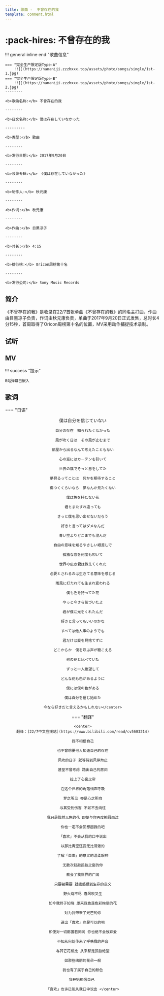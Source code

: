 ```yaml
---
title: 歌曲 -  不曾存在的我
template: comment.html
---
```

# :pack-hires: 不曾存在的我

!!! general inline end "歌曲信息"

    === "完全生产限定版Type-A"
        !![](https://nananiji.zzzhxxx.top/assets/photo/songs/single/1st-1.jpg)
    === "完全生产限定版Type-B"
        !![](https://nananiji.zzzhxxx.top/assets/photo/songs/single/1st-2.jpg)
    --------
    
    <b>歌曲名称:</b> 不曾存在的我

    --------

    <b>日文名称:</b> 僕は存在していなかった

    ---------
    
    <b>类型:</b> 歌曲

    --------
    
    <b>发行日期:</b> 2017年9月20日

    --------

    <b>收录专辑:</b> 《僕は存在していなかった》

    --------

    <b>制作人:</b> 秋元康

    --------

    <b>作词:</b> 秋元康

    --------

    <b>作曲:</b> 目黑凉子

    --------

    <b>时长:</b> 4:15
 
    --------

    <b>排行榜:</b> Oricon周榜第十名
    
    --------

    <b>发行公司:</b> Sony Music Records

## 简介

《不曾存在的我》是收录在22/7首张单曲《不曾存在的我》的同名主打曲，作曲由目黑凉子负责，作词由秋元康负责，单曲于2017年9月20日正式发售，总时长4分15秒，首周取得了Oricon周榜第十名的位置，MV采用动作捕捉技术录制。

## 试听

<meting-js
        id="507116569"
        server="netease"
        order="list"
        type="song"
        list-olded="true"
        autoplay="false"
        mutex="true"
        volume=0.5
        theme="#0091eb"
        >
</meting-js>

## MV
!!! success "提示"

    B站弹幕已嵌入
<div id="dplayer1">
    </div>

## 歌词

=== "日语" 
    <center>
    僕は自分を信じていない

    自分の存在　知られたくなかった

    風が吹く日は　その風が止むまで

    部屋から出るなんて考えたこともない

    心の窓にはカーテンを引いて

    世界の隅でそっと息をしてた

    夢見るってことは　何かを期待すること

    傷つくくらいなら　夢なんか見たくない

    僕は色を持たない花

    君とまたすれ違っても

    きっと僕を思い出せないだろう

    好きと言ってはダメなんだ

    青い空よりどこまでも澄んだ

    自由の意味を知るやさしい眼差しで

    孤独な窓を何度も叩いて

    世界の広さ君は教えてくれた

    必要とされるのは生きてる意味を感じる

    雨風に打たれても生まれ変われる

    僕も色を持ってた花

    やっと今さら気づいたよ

    君が僕に光をくれたんだ

    好きと言ってもいいのかな

    すべては他人事のようでも

    君だけは愛を見捨てずに

    どこからか　僕を呼ぶ声が聴こえる

    他の花と比べていた

    ずっと一人絶望して

    どんな花も色があるように

    僕には僕の色がある

    僕は自分を信じ始めた

    今なら好きだと言えるかもしれない</center>

=== "翻译"
    
    
    <center>
    翻译：[22/7中文应援站](https://www.bilibili.com/read/cv5603214)

    我不相信自己

    也不曾想要他人知道自己的存在

    风吹的日子 就等待到风停为止

    甚至不曾考虑 踏出自己的房间

    拉上了心窗之帘

    在这个世界的角落悄声呼吸

    梦之所见 亦是心之所向

    与其受到伤害 不如不去向往

    我只是黯然无色的花 即使与你再度擦肩而过

    你也一定不会回想起我的吧

    「喜欢」不会从我的口中说出

    以那比青空还要无比清澈的

    了解「自由」的意义的温柔眼神

    无数次轻敲孤独之窗的你

    教会了我世界的广阔

    只要被需要 就能感受到生存的意义

    野火烧不尽 春风吹又生

    如今我终于知晓 原来我也是色彩绚丽的花

    对为我带来了光芒的你

    道出「喜欢」也是可以的吧

    即便对一切都置若罔闻 你也绝不会放弃爱

    不知从何处传来了呼唤我的声音

    与其它花相比 从来都是孤独绝望

    如那些绚丽的花朵一般

    我也有了属于自己的颜色

    我开始相信自己 

    「喜欢」也许已能从我口中说出 </center>
<!-- gitalk -->

<html>
<head>
    <meta name="referrer" content="never">
</head>
<body>
    <script src="https://nananiji.zzzhxxx.top/js/gitalk.min.js"></script>
    <script src="https://nananiji.zzzhxxx.top/js/DPlayer.min.js"></script>
    <script>
        const dp1 = new DPlayer({
        container: document.getElementById('dplayer1'),
        video: {
            url: 'https://link.zzzhxxx.top/?/227-mv/1%2022%207%20-%20Bokuwa%20Sonzai%20Shiteinakatta.mp4',
        },
        danmaku: {
            id: md5('https://link.zzzhxxx.top/?/227-mv/1%2022%207%20-%20Bokuwa%20Sonzai%20Shiteinakatta.mp4'),
            addition: ['https://danmu.zzzhxxx.top/v3/bilibili?aid=373098921&bvid=BV1vZ4y1g7uS&cid=369475374'],
            api: "https://danmu.zzzhxxx.top/"
        },
        contextmenu: [
        {
            text: '227WiKi',
            link: 'https://github.com/zzzhxxx/227WiKi',
        },
        ]
    });
    </script>
    </body>
</html>